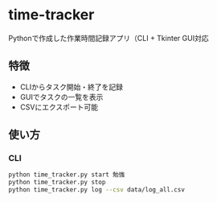 # time-tracker
Pythonで作成した作業時間記録アプリ（CLI + Tkinter GUI対応
## 特徴
- CLIからタスク開始・終了を記録
- GUIでタスクの一覧を表示
- CSVにエクスポート可能

## 使い方
### CLI
```bash
python time_tracker.py start 勉強
python time_tracker.py stop
python time_tracker.py log --csv data/log_all.csv
